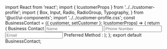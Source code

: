 import React from 'react';
import { IcustomerProps } from '../../customer-profile';
import {
  Box,
  Input,
  Radio,
  RadioGroup,
  Typography,
} from '@ucl/ui-components';
import '../../customer-profile.css';
const BusinessContact = ({ customer, setCustomer }: IcustomerProps) => {
  return (
    <Box className="section">
      <Typography variant="h3" className="main-header" fontStyle="italic">
        Business Contact
      </Typography>
      <Box className="sub-section">
        <Box className="main-container">
          <Input className="main-input" titleLabel="Name" placeholder="Name" />
          <Input
            className="main-input"
            titleLabel="Phone"
            placeholder="Phone Number"
          />
        </Box>
        <Box className="main-container">
          <Input
            className="main-input"
            titleLabel="Email"
            placeholder="Email"
          />
        </Box>
        <Box className="main-checkgroup">
          <Typography variant="body1">Preferred Method :</Typography>
          <RadioGroup
            className="check-group"
            defaultValue="Yes"
            errorText=""
            helperText=""
          >
            <Radio label="Email" value="Email" />
            <Radio label="Phone" value="No" />
          </RadioGroup>
        </Box>
      </Box>
    </Box>
  );
};
export default BusinessContact;
